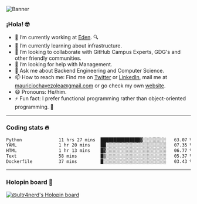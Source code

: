 ![Banner](banner.gif)
### ¡Hola! 🤓

- 🔭 I’m currently working at [Eden](https://edenmed.com/). 🔍
- 🌱 I’m currently learning about infrastructure.
- 👯 I’m looking to collaborate with GitHub Campus Experts, GDG's and other friendly communities.
- 🤔 I’m looking for help with Management.
- 💬 Ask me about Backend Engineering and Computer Science.
- 📫 How to reach me: Find me on [Twitter](https://twitter.com/ultr4nerd) or [LinkedIn](https://www.linkedin.com/in/ultr4nerd), mail me at [mauriciochavezolea@gmail.com](mailto:mauriciochavezolea@gmail.com) or go check my own [website](https://mauriciochavez.dev).
- 😄 Pronouns: He/him. 
- ⚡ Fun fact: I prefer functional programming rather than object-oriented programming. 🤭
---

### Coding stats 🔥

<!--START_SECTION:waka-->

```txt
Python              11 hrs 27 mins  ███████████████▓░░░░░░░░░   63.07 %
YAML                1 hr 20 mins    ██░░░░░░░░░░░░░░░░░░░░░░░   07.35 %
HTML                1 hr 13 mins    █▓░░░░░░░░░░░░░░░░░░░░░░░   06.77 %
Text                58 mins         █▒░░░░░░░░░░░░░░░░░░░░░░░   05.37 %
Dockerfile          37 mins         █░░░░░░░░░░░░░░░░░░░░░░░░   03.43 %
```

<!--END_SECTION:waka-->

---

### Holopin board 🦖

[![@ultr4nerd's Holopin board](https://holopin.me/ultr4nerd)](https://holopin.io/@ultr4nerd)
